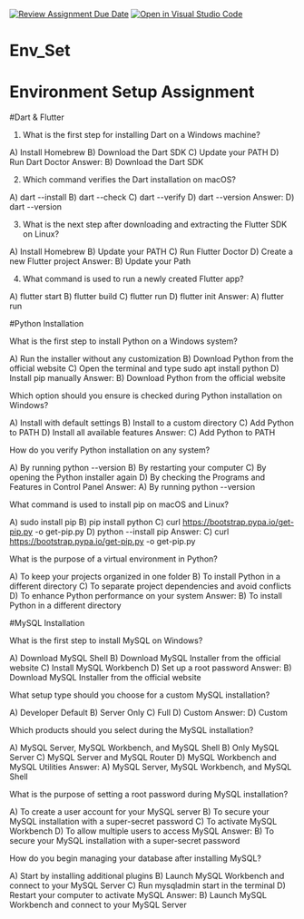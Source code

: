 [![Review Assignment Due Date](https://classroom.github.com/assets/deadline-readme-button-22041afd0340ce965d47ae6ef1cefeee28c7c493a6346c4f15d667ab976d596c.svg)](https://classroom.github.com/a/vnsr1XuU)
[![Open in Visual Studio Code](https://classroom.github.com/assets/open-in-vscode-2e0aaae1b6195c2367325f4f02e2d04e9abb55f0b24a779b69b11b9e10269abc.svg)](https://classroom.github.com/online_ide?assignment_repo_id=15622951&assignment_repo_type=AssignmentRepo)
# Env_Set

# Environment Setup Assignment

#Dart & Flutter

1. What is the first step for installing Dart on a Windows machine?

A) Install Homebrew
B) Download the Dart SDK
C) Update your PATH
D) Run Dart Doctor
Answer:
B) Download the Dart SDK

2. Which command verifies the Dart installation on macOS?

A) dart --install
B) dart --check
C) dart --verify
D) dart --version
Answer:
D) dart --version

3. What is the next step after downloading and extracting the Flutter SDK on Linux?

A) Install Homebrew
B) Update your PATH
C) Run Flutter Doctor
D) Create a new Flutter project
Answer:
B) Update your Path

4. What command is used to run a newly created Flutter app?

A) flutter start
B) flutter build
C) flutter run
D) flutter init
Answer:
A) flutter run

#Python Installation

What is the first step to install Python on a Windows system?

A) Run the installer without any customization
B) Download Python from the official website
C) Open the terminal and type sudo apt install python
D) Install pip manually
Answer:
B) Download Python from the official website  

Which option should you ensure is checked during Python installation on Windows?

A) Install with default settings
B) Install to a custom directory
C) Add Python to PATH
D) Install all available features
Answer:
C) Add Python to PATH

How do you verify Python installation on any system?

A) By running python --version
B) By restarting your computer
C) By opening the Python installer again
D) By checking the Programs and Features in Control Panel
Answer:
A) By running python --version

What command is used to install pip on macOS and Linux?

A) sudo install pip
B) pip install python
C) curl https://bootstrap.pypa.io/get-pip.py -o get-pip.py
D) python --install pip
Answer:
C) curl https://bootstrap.pypa.io/get-pip.py -o get-pip.py

What is the purpose of a virtual environment in Python?

A) To keep your projects organized in one folder
B) To install Python in a different directory
C) To separate project dependencies and avoid conflicts
D) To enhance Python performance on your system
Answer:
B) To install Python in a different directory

#MySQL Installation

What is the first step to install MySQL on Windows?

A) Download MySQL Shell
B) Download MySQL Installer from the official website
C) Install MySQL Workbench
D) Set up a root password
Answer:
B) Download MySQL Installer from the official website

What setup type should you choose for a custom MySQL installation?

A) Developer Default
B) Server Only
C) Full
D) Custom
Answer:
D) Custom

Which products should you select during the MySQL installation?

A) MySQL Server, MySQL Workbench, and MySQL Shell
B) Only MySQL Server
C) MySQL Server and MySQL Router
D) MySQL Workbench and MySQL Utilities
Answer:
A) MySQL Server, MySQL Workbench, and MySQL Shell

What is the purpose of setting a root password during MySQL installation?

A) To create a user account for your MySQL server
B) To secure your MySQL installation with a super-secret password
C) To activate MySQL Workbench
D) To allow multiple users to access MySQL
Answer:
B) To secure your MySQL installation with a super-secret password

How do you begin managing your database after installing MySQL?

A) Start by installing additional plugins
B) Launch MySQL Workbench and connect to your MySQL Server
C) Run mysqladmin start in the terminal
D) Restart your computer to activate MySQL
Answer:
B) Launch MySQL Workbench and connect to your MySQL Server
